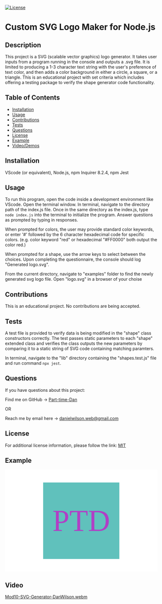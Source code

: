 [![License](https://img.shields.io/badge/License-MIT-blue.svg)](https://choosealicense.com/licenses/mit/)

# Custom SVG Logo Maker for Node.js

## Description
This project is a SVG (scalable vector graphics) logo generator. It takes user inputs from a program running in the console and outputs a .svg file. It is limited to producing a 1-3 character text string with the user's preference of text color, and then adds a color background in either a circle, a square, or a triangle. This is an educational project with set criteria which includes offering a testing package to verify the shape generator code functionality.

## Table of Contents
- [Installation](#installation)
- [Usage](#usage)
- [Contributions](#contributions)
- [Tests](#tests)
- [Questions](#questions)
- [License](#license)
- [Example](#example)
- [Video/Demos](#video)

## Installation
VScode (or equivalent), Node.js, npm Inquirer 8.2.4, npm Jest

## Usage
To run this program, open the code inside a development environment like VScode. Open the terminal window. In terminal, navigate to the directory path of the index.js file. Once in the same directory as the index.js, type ```node index.js``` into the terminal to initialize the program. Answer questions as prompted by typing in responses.

When prompted for colors, the user may provide standard color keywords, or enter '#' followed by the 6 character hexadecimal code for specific colors. (e.g. color keyword "red" or hexadecimal "#FF0000" both output the color red.)

When prompted for a shape, use the arrow keys to select between the choices. Upon completing the questionnaire, the console should log "Generated logo.svg".

From the current directory, navigate to "examples" folder to find the newly generated svg logo file. Open "logo.svg" in a browser of your choise

## Contributions
This is an educational project. No contributions are being accepted.

## Tests
A test file is provided to verify data is being modified in the "shape" class constructors correctly. The test passes static parameters to each "shape" extended class and verifies the class outputs the new parameters  by comparing it to a static string of SVG code containing matching paramters.

In terminal, navigate to the "lib" directory containing the "shapes.test.js" file and run command ```npx jest```. 

## Questions
If you have questions about this project:

Find me on GitHub -> [Part-time-Dan](https://github.com/Part-time-Dan)

OR

Reach me by email here -> [danielwilson.web@gmail.com](mailto:danielwilson.web@gmail.com)


## License
For additional license information, please follow the link: [MIT](https://choosealicense.com/licenses/mit/)

## Example

![Example Logo](./examples/samplelogo.SVG)

## Video

[Mod10-SVG-Generator-DanWilson.webm](https://github.com/Part-time-Dan/mod10-SVG-Logo-Maker-DanWilson/assets/126934952/da8b1682-808f-434f-a7a2-218c3a86e1c0)


